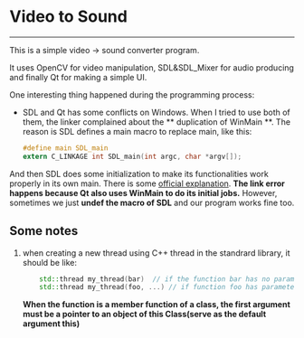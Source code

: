 # Video to Sound

----------------

This is a simple video -> sound converter program. 

It uses OpenCV for video manipulation, SDL&SDL_Mixer for audio producing and finally Qt for making a simple UI.

One interesting thing happened during the programming process:

*  SDL and Qt has some conflicts on Windows. When I tried to use both of them, the linker complained about the ** duplication of WinMain **. The reason is SDL defines a main macro to replace main, like this:


    ``` C
    #define main SDL_main
    extern C_LINKAGE int SDL_main(int argc, char *argv[]);

    ```
And then SDL does some initialization to make its functionalities work properly in its own main. There is some [official explanation](https://wiki.libsdl.org/FAQWindows#I_get_.22Undefined_reference_to_.27SDL_main.27.22_...). **The link error happens because Qt also uses WinMain to do its initial jobs.** 
However, sometimes we just **undef the macro of SDL** and our program works fine too.


## Some notes

1. when creating a new thread using C++ thread in the standrard library, it should be like:

    ``` cpp
        std::thread my_thread(bar)  // if the function bar has no parameter
        std::thread my_thread(foo, ...) // if function foo has parameters, the arguments should be specified 
    ```
    
    **When the function is a member function of a class, the first argument must be a pointer to an object of this Class(serve as the default argument this)**


 
